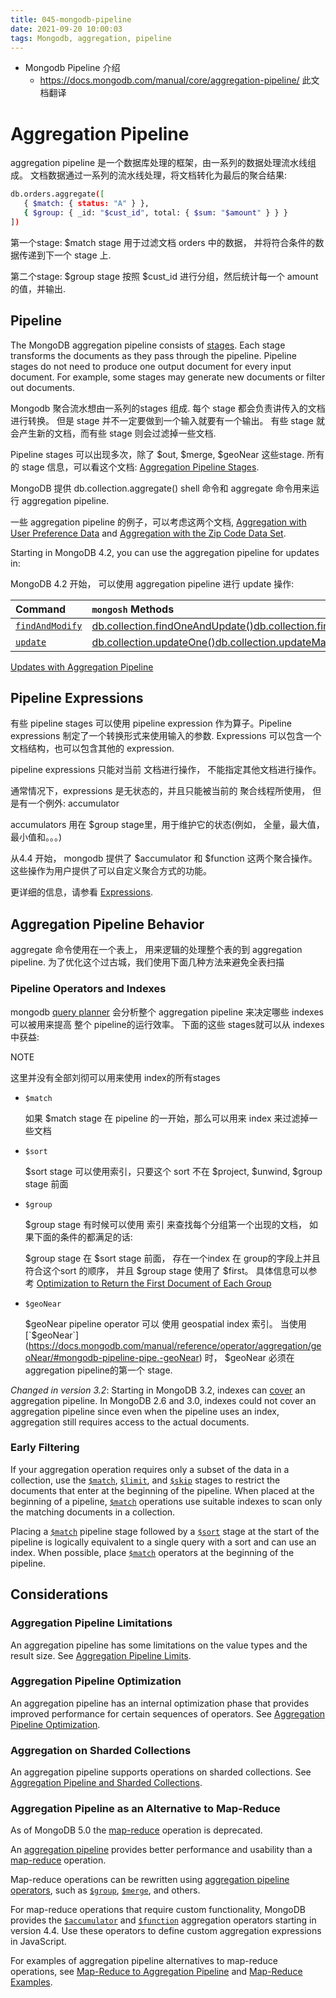 ```yaml
---
title: 045-mongodb-pipeline
date: 2021-09-20 10:00:03
tags: Mongodb, aggregation, pipeline
---
```




* Mongodb Pipeline 介绍
  * https://docs.mongodb.com/manual/core/aggregation-pipeline/ 此文档翻译



<!--more-->

# Aggregation Pipeline

aggregation pipeline 是一个数据库处理的框架，由一系列的数据处理流水线组成。 文档数据通过一系列的流水线处理，将文档转化为最后的聚合结果: 

```bash
db.orders.aggregate([
   { $match: { status: "A" } },
   { $group: { _id: "$cust_id", total: { $sum: "$amount" } } }
])
```

第一个stage: $match stage 用于过滤文档 orders 中的数据， 并将符合条件的数据传递到下一个 stage 上.

第二个stage: $group stage 按照 $cust_id 进行分组，然后统计每一个 amount 的值，并输出. 

## Pipeline

The MongoDB aggregation pipeline consists of [stages](https://docs.mongodb.com/manual/reference/operator/aggregation-pipeline/#std-label-aggregation-pipeline-operator-reference). Each stage transforms the documents as they pass through the pipeline. Pipeline stages do not need to produce one output document for every input document. For example, some stages may generate new documents or filter out documents.

Mongodb 聚合流水想由一系列的stages 组成. 每个 stage 都会负责讲传入的文档进行转换。 但是 stage 并不一定要做到一个输入就要有一个输出。 有些 stage 就会产生新的文档，而有些 stage 则会过滤掉一些文档.  

Pipeline stages 可以出现多次，除了 $out, $merge, $geoNear 这些stage.  所有的 stage 信息，可以看这个文档: [Aggregation Pipeline Stages](https://docs.mongodb.com/manual/reference/operator/aggregation-pipeline/#std-label-aggregation-pipeline-operator-reference).

MongoDB 提供 db.collection.aggregate() shell 命令和 aggregate 命令用来运行 aggregation pipeline.

一些 aggregation pipeline 的例子，可以考虑这两个文档, [Aggregation with User Preference Data](https://docs.mongodb.com/manual/tutorial/aggregation-with-user-preference-data/) and [Aggregation with the Zip Code Data Set](https://docs.mongodb.com/manual/tutorial/aggregation-zip-code-data-set/).

Starting in MongoDB 4.2, you can use the aggregation pipeline for updates in:

MongoDB 4.2 开始， 可以使用 aggregation pipeline 进行 update 操作:

| Command                                                      | `mongosh` Methods                                            |
| :----------------------------------------------------------- | :----------------------------------------------------------- |
| [`findAndModify`](https://docs.mongodb.com/manual/reference/command/findAndModify/#mongodb-dbcommand-dbcmd.findAndModify) | [db.collection.findOneAndUpdate()](https://docs.mongodb.com/manual/reference/method/db.collection.findOneAndUpdate/#std-label-findOneAndUpdate-agg-pipeline)[db.collection.findAndModify()](https://docs.mongodb.com/manual/reference/method/db.collection.findAndModify/#std-label-findAndModify-agg-pipeline) |
| [`update`](https://docs.mongodb.com/manual/reference/command/update/#mongodb-dbcommand-dbcmd.update) | [db.collection.updateOne()](https://docs.mongodb.com/manual/reference/method/db.collection.updateOne/#std-label-updateOne-example-agg)[db.collection.updateMany()](https://docs.mongodb.com/manual/reference/method/db.collection.updateMany/#std-label-updateMany-example-agg)[db.collection.update()](https://docs.mongodb.com/manual/reference/method/db.collection.update/#std-label-update-example-agg)[Bulk.find.update()](https://docs.mongodb.com/manual/reference/method/Bulk.find.update/#std-label-example-bulk-find-update-agg)[Bulk.find.updateOne()](https://docs.mongodb.com/manual/reference/method/Bulk.find.updateOne/#std-label-example-bulk-find-update-one-agg)[Bulk.find.upsert()](https://docs.mongodb.com/manual/reference/method/Bulk.find.upsert/#std-label-bulk-find-upsert-update-agg-example) |

[Updates with Aggregation Pipeline](https://docs.mongodb.com/manual/tutorial/update-documents-with-aggregation-pipeline/)



## Pipeline Expressions

有些 pipeline stages 可以使用 pipeline expression 作为算子。Pipeline expressions 制定了一个转换形式来使用输入的参数. Expressions 可以包含一个文档结构，也可以包含其他的 expression.

pipeline expressions 只能对当前 文档进行操作， 不能指定其他文档进行操作。 

通常情况下，expressions 是无状态的，并且只能被当前的 聚合线程所使用， 但是有一个例外: accumulator

accumulators 用在 $group stage里，用于维护它的状态(例如， 全量，最大值，最小值和。。。)

从4.4 开始， mongodb 提供了 $accumulator 和 $function 这两个聚合操作。 这些操作为用户提供了可以自定义聚合方式的功能。

更详细的信息，请参看  [Expressions](https://docs.mongodb.com/manual/meta/aggregation-quick-reference/#std-label-aggregation-expressions).



## Aggregation Pipeline Behavior

aggregate 命令使用在一个表上， 用来逻辑的处理整个表的到 aggregation pipeline. 为了优化这个过古城，我们使用下面几种方法来避免全表扫描



### Pipeline Operators and Indexes

mongodb [query planner](https://docs.mongodb.com/manual/core/query-plans/#std-label-query-plans-query-optimization)  会分析整个 aggregation pipeline 来决定哪些 indexes 可以被用来提高 整个 pipeline的运行效率。 下面的这些 stages就可以从 indexes中获益:

NOTE

这里并没有全部刘彻可以用来使用 index的所有stages

- `$match`

  如果 $match stage 在 pipeline 的一开始，那么可以用来 index 来过滤掉一些文档

- `$sort`

  $sort stage 可以使用索引，只要这个 sort 不在 $project, $unwind, $group stage 前面

- `$group`

  $group stage 有时候可以使用 索引 来查找每个分组第一个出现的文档， 如果下面的条件的都满足的话:

  $group stage 在 $sort stage 前面， 存在一个index 在 group的字段上并且符合这个sort 的顺序， 并且 $group stage 使用了 $first。 具体信息可以参考  [Optimization to Return the First Document of Each Group](https://docs.mongodb.com/manual/reference/operator/aggregation/group/#std-label-group-pipeline-optimization) 

- `$geoNear`

  $geoNear pipeline operator 可以 使用 geospatial index 索引。 当使用 [`$geoNear`](https://docs.mongodb.com/manual/reference/operator/aggregation/geoNear/#mongodb-pipeline-pipe.-geoNear) 时， $geoNear 必须在 aggregation pipeline的第一个 stage.

*Changed in version 3.2*: Starting in MongoDB 3.2, indexes can [cover](https://docs.mongodb.com/manual/core/query-optimization/#std-label-read-operations-covered-query) an aggregation pipeline. In MongoDB 2.6 and 3.0, indexes could not cover an aggregation pipeline since even when the pipeline uses an index, aggregation still requires access to the actual documents.

### Early Filtering

If your aggregation operation requires only a subset of the data in a collection, use the [`$match`](https://docs.mongodb.com/manual/reference/operator/aggregation/match/#mongodb-pipeline-pipe.-match), [`$limit`](https://docs.mongodb.com/manual/reference/operator/aggregation/limit/#mongodb-pipeline-pipe.-limit), and [`$skip`](https://docs.mongodb.com/manual/reference/operator/aggregation/skip/#mongodb-pipeline-pipe.-skip) stages to restrict the documents that enter at the beginning of the pipeline. When placed at the beginning of a pipeline, [`$match`](https://docs.mongodb.com/manual/reference/operator/aggregation/match/#mongodb-pipeline-pipe.-match) operations use suitable indexes to scan only the matching documents in a collection.

Placing a [`$match`](https://docs.mongodb.com/manual/reference/operator/aggregation/match/#mongodb-pipeline-pipe.-match) pipeline stage followed by a [`$sort`](https://docs.mongodb.com/manual/reference/operator/aggregation/sort/#mongodb-pipeline-pipe.-sort) stage at the start of the pipeline is logically equivalent to a single query with a sort and can use an index. When possible, place [`$match`](https://docs.mongodb.com/manual/reference/operator/aggregation/match/#mongodb-pipeline-pipe.-match) operators at the beginning of the pipeline.

## Considerations

### Aggregation Pipeline Limitations

An aggregation pipeline has some limitations on the value types and the result size. See [Aggregation Pipeline Limits](https://docs.mongodb.com/manual/core/aggregation-pipeline-limits/).

### Aggregation Pipeline Optimization

An aggregation pipeline has an internal optimization phase that provides improved performance for certain sequences of operators. See [Aggregation Pipeline Optimization](https://docs.mongodb.com/manual/core/aggregation-pipeline-optimization/).

### Aggregation on Sharded Collections

An aggregation pipeline supports operations on sharded collections. See [Aggregation Pipeline and Sharded Collections](https://docs.mongodb.com/manual/core/aggregation-pipeline-sharded-collections/#std-label-aggregation-pipeline-sharded-collection).

### Aggregation Pipeline as an Alternative to Map-Reduce

As of MongoDB 5.0 the [map-reduce](https://docs.mongodb.com/manual/core/map-reduce/) operation is deprecated.

An [aggregation pipeline](https://docs.mongodb.com/manual/core/aggregation-pipeline/) provides better performance and usability than a [map-reduce](https://docs.mongodb.com/manual/core/map-reduce/) operation.

Map-reduce operations can be rewritten using [aggregation pipeline operators](https://docs.mongodb.com/manual/meta/aggregation-quick-reference/), such as [`$group`](https://docs.mongodb.com/manual/reference/operator/aggregation/group/#mongodb-pipeline-pipe.-group), [`$merge`](https://docs.mongodb.com/manual/reference/operator/aggregation/merge/#mongodb-pipeline-pipe.-merge), and others.

For map-reduce operations that require custom functionality, MongoDB provides the [`$accumulator`](https://docs.mongodb.com/manual/reference/operator/aggregation/accumulator/#mongodb-group-grp.-accumulator) and [`$function`](https://docs.mongodb.com/manual/reference/operator/aggregation/function/#mongodb-expression-exp.-function) aggregation operators starting in version 4.4. Use these operators to define custom aggregation expressions in JavaScript.

For examples of aggregation pipeline alternatives to map-reduce operations, see [Map-Reduce to Aggregation Pipeline](https://docs.mongodb.com/manual/reference/map-reduce-to-aggregation-pipeline/) and [Map-Reduce Examples](https://docs.mongodb.com/manual/tutorial/map-reduce-examples/).
